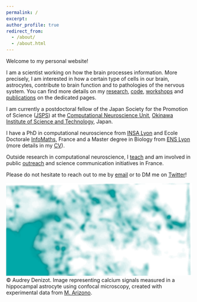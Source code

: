 ```yaml
---
permalink: /
excerpt: 
author_profile: true
redirect_from: 
  - /about/
  - /about.html
---
```


Welcome to my personal website! 

I am a scientist working on how the brain processes information. More precisely, I am interested in how a certain type of cells in our brain, astrocytes, contribute to brain function and to pathologies of the nervous system. You can find more details on my [research](research), [code](code), [workshops](workshops) and [publications](publications) on the dedicated pages.

I am currently a postdoctoral fellow of the Japan Society for the Promotion of Science ([JSPS](https://www.jsps.go.jp/english/)) at the [Computational Neuroscience Unit](https://groups.oist.jp/cnu), [Okinawa Institute of Science and Technology](https://www.oist.jp/), Japan. 

I have a PhD in computational neuroscience from [INSA Lyon](https://biosciences.insa-lyon.fr/) and Ecole Doctorale [InfoMaths](http://edinfomaths.universite-lyon.fr/), France and a Master degree in Biology from [ENS Lyon](http://www.ens-lyon.fr/en/) (more details in my [CV](cv)).

Outside research in computational neuroscience, I [teach](teaching) and am involved in public [outreach](outreach) and science communication initiatives in France.

Please do not hesitate to reach out to me by [email](mailto:audrey.denizot3@oist.jp) or to DM me on [Twitter](https://twitter.com/ADenizot)!

![Image of calcium signals in an astrocyte](images/home/AstroGreen.png)
&copy; Audrey Denizot. Image representing calcium signals measured in a hippocampal astrocyte using confocal microscopy, created with experimental data from [M. Arizono](https://arizono0202.wixsite.com/misa-arizono).
